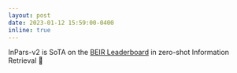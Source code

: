 ```yaml
---
layout: post
date: 2023-01-12 15:59:00-0400
inline: true
---
```


InPars-v2 is SoTA on the <a href="https://eval.ai/web/challenges/challenge-page/1897/leaderboard/4475" target="blank">BEIR Leaderboard</a> in zero-shot Information Retrieval :stars:
